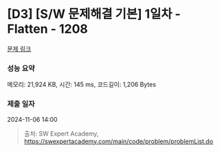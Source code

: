 # [D3] [S/W 문제해결 기본] 1일차 - Flatten - 1208 

[문제 링크](https://swexpertacademy.com/main/code/problem/problemDetail.do?contestProbId=AV139KOaABgCFAYh) 

### 성능 요약

메모리: 21,924 KB, 시간: 145 ms, 코드길이: 1,206 Bytes

### 제출 일자

2024-11-06 14:00



> 출처: SW Expert Academy, https://swexpertacademy.com/main/code/problem/problemList.do